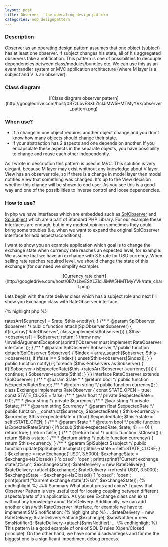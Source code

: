 ```yaml
---
layout: post
title: Observer - the operating design pattern
categories: oop designpattern
---
```


### Description
Observer as an operating design pattern assumes that one object (subject) has at least one observer. If subject changes his state, all of his aggregated observers take a notification.
This pattern is one of possibilities to decouple dependencies between class/modules/bundles etc. We can use this as an event handler system or MVC application architecture (where M layer is a subject and V is an observer).

### Class diagram
<center>
![Class diagram observer pattern](http://googledrive.com/host/0B7zLbvESXLZlclJiMW5HMTMyYVk/observer_pattern.png)
</center>

### When use?
+ If a change in one object requires another object change and you don't know how many objects should change their state.
+ If your abstraction has 2 aspects and one depends on another. If you encapsulate these aspects in the separate objects, you have possibility to change and reuse each other independently.

As I wrote in description this pattern is used in MVC. This solution is very elegant, because M layer may exist whithout any knowledge about V layer. View has an observer role, so if there is a change in model layer then model notifies View that something was changed. It's up to the View decision whether this change will be shown to end user. As you see this is a good way and one of the possibilities to inverse control and loose dependencies.

### How to use?
In php we have interfaces which are embedded such as [SplObserver](http://php.net/manual/en/class.splobserver.php) and [SplSubject](http://php.net/manual/en/class.splsubject.php) which are a part of Standard PHP Library. For our example these interfaces are enough, but in my modest opinion sometimes they could bring some troubles (i.e. when we want to expand the original SplObserver interface for add aspects/conditions).

I want to show you an example application which goal is to change the exchange state when currency rate reaches  an expected level, for example: We assume that we have an exchange with 3.5 rate for USD currency. When selling rate reaches required level, we should change the state of this exchange (for our need we simplify example).

<center>
![Currency rate chart](http://googledrive.com/host/0B7zLbvESXLZlclJiMW5HMTMyYVk/rate_chart.png)
</center>

Lets begin with the rate deliver class which has a subject role and next I'll show you Exchange class with RateObserver interface.

{% highlight php %}

<?php

class RateDelivery implements \SplSubject
{
    /**
     * @var array
     */
    private $ratesArr = [];

    /**
     * @var array
     */
    private $observers = [];

    /**
     * @param string $currency
     * @param float $rate
     */
    public function refresh($currency, $rate)
    {
        $this->ratesArr[$currency] = $rate;
        $this->notify();
    }

    /**
     * @param SplObserver $observer
     */
    public function attach(SplObserver $observer)
    {
        if(in_array('RateObserver', class_implements($observer))) {
            $this->observers[] = $observer;
            return;
        }

        throw new \InvalidArgumentException(sprintf('Observer must implement RateObserver interface.'));
    }

    /**
     * @param SplObserver $observer
     */
    public function detach(SplObserver $observer)
    {
        $index = array_search($observer, $this->observers);

        if (false !== $index) {
            unset($this->observers[$index]);
        }
    }

    public function notify()
    {
        foreach ($this->observers as $observer) {
            if(!$observer->isExpectedRate($this->ratesArr[$observer->currency()])) {
                continue;
            }

            $observer->update($this);
        }
    }
}

interface RateObserver extends \SplObserver
{
    /**
     * @param $rate
     *
     * @return bool
     */
    public function isExpectedRate($rate);

    /**
     * @return string
     */
    public function currency();
}

class Exchange implements RateObserver
{
    const STATE_OPEN = true;
    const STATE_CLOSE = false;

    /**
     * @var float
     */
    private $expectedRate = 0.0;

    /**
     * @var string
     */
    private $currency;

    /**
     * @var string
     */
    private $state;

    /**
     * @param string $currency
     * @param float $expectedRate
     */
    public function __construct($currency, $expectedRate)
    {
        $this->currency = $currency;
        $this->expectedRate = (float) $expectedRate;
        $this->state = self::STATE_OPEN;
    }

    /**
     * @param $rate
     *
     * @return bool
     */
    public function isExpectedRate($rate)
    {
        if(bcsub($this->expectedRate, $rate, 4) == 0) {
            return true;
        }

        return false;
    }

    /**
     * @return bool
     */
    public function isClosed()
    {
        return !$this->state;
    }

    /**
     * @return string
     */
    public function currency()
    {
        return $this->currency;
    }

    /**
     * @param SplSubject $subject
     */
    public function update(SplSubject $subject)
    {
        $this->state = self::STATE_CLOSE;
    }
}

$exchange = new Exchange('USD', 3.5000);

$exchangeState = $exchange->isClosed() ? 'closed' : 'open';
print(sprintf("Current exchange state:\t%s\n", $exchangeState));

$rateDelivery = new RateDelivery();
$rateDelivery->attach($exchange);

$rateDelivery->refresh('USD', 3.5000);

$exchangeState = $exchange->isClosed() ? 'closed' : 'open';
print(sprintf("Current exchange state:\t%s\n", $exchangeState));

{% endhighlight %} 

### Summary
What about pros and coins? I guess that Observer Pattern is very useful tool for loosing coupling between different aspects/parts of an application.
As you see Exchange class can exist without any knowledge about RateDelivery. Additionally, we can add another class with RateObserver interface, for example
we have to implement SMS notification:

{% highlight php %}

...

$rateDelivery = new RateDelivery;
$rateDelivery->attach($exchange);

$smsNotifier = new SmsNotifier();
$rateDelivery->attach($smsNotifier);

...

{% endhighlight %} 

This pattern is a good example of one of SOLID rules (Open/Closed principle). 

On the other hand, we have some disadvanteges and for me the biggest one is a significant impediment debug process.